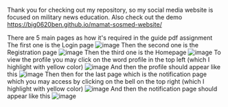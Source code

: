Thank you for checking out my repository, so my social media website is focused on military news education.
Also check out the demo https://big0620ben.github.io/mamat-sosmed-website/

There are 5 main pages as how it's required in the guide pdf assignment
The first one is the Login page
![image](https://github.com/Big0620Ben/mamat-sosmed-website/assets/49725196/8b7097c6-ce28-4da7-bf85-be73ac76cf8e)
Then the second one is the Registration page
![image](https://github.com/Big0620Ben/mamat-sosmed-website/assets/49725196/ec752f5b-edf0-471e-b8f7-709608d46a0e)
Then the third one is the Homepage
![image](https://github.com/Big0620Ben/mamat-sosmed-website/assets/49725196/47ec0eb2-bdd3-42bb-b6be-e453533e6ff8)
To view the profile you may click on the word profile in the top left (which I highlight with yellow color)
![image](https://github.com/Big0620Ben/mamat-sosmed-website/assets/49725196/31c6ec94-a588-415d-8eef-c900671f8b82)
And then the profile should appear like this
![image](https://github.com/Big0620Ben/mamat-sosmed-website/assets/49725196/1f9dbae8-6b07-4bcc-a37b-303e888b749b)
Then then for the last page which is the notification page which you may access by clicking on the bell on the top right (which I highlight with yellow color)
![image](https://github.com/Big0620Ben/mamat-sosmed-website/assets/49725196/136ccbef-f5d7-42c1-a410-5d7312641caa)
And then the notification page should appear like this
![image](https://github.com/Big0620Ben/mamat-sosmed-website/assets/49725196/8bf5be40-083e-45df-b55e-981dae5ed193)
